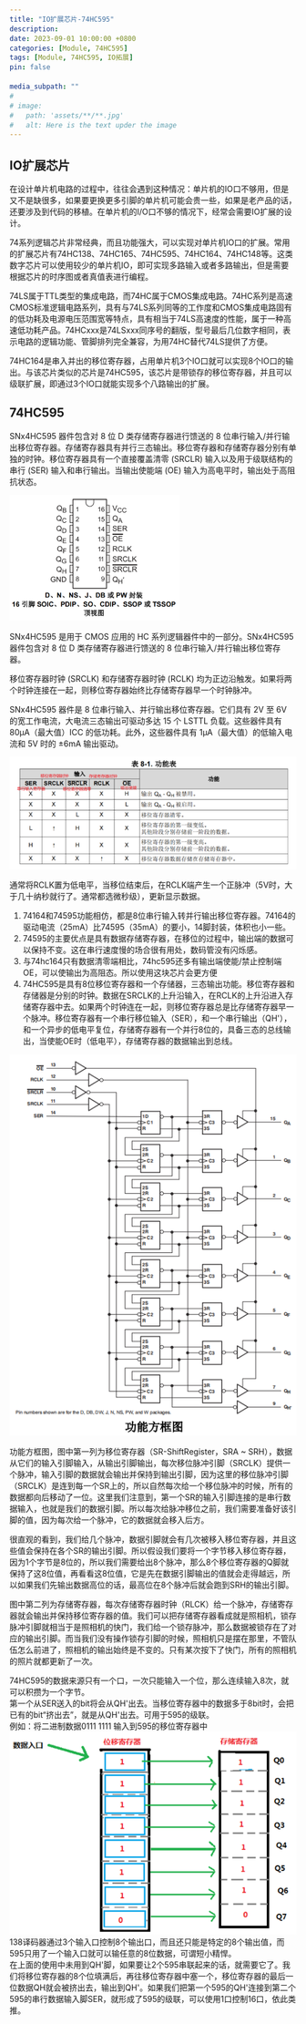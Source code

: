 ```yaml
---
title: "IO扩展芯片-74HC595"
description: 
date: 2023-09-01 10:00:00 +0800
categories: [Module, 74HC595]
tags: [Module, 74HC595, IO拓展]
pin: false

media_subpath: ""
#
# image:
#   path: 'assets/**/**.jpg'
#   alt: Here is the text upder the image
---
```



## **IO扩展芯片**  
在设计单片机电路的过程中，往往会遇到这种情况：单片机的IO口不够用，但是又不是缺很多，如果要更换更多引脚的单片机可能会贵一些，如果是老产品的话，还要涉及到代码的移植。在单片机的I/O口不够的情况下，经常会需要IO扩展的设计。

74系列逻辑芯片非常经典，而且功能强大，可以实现对单片机IO口的扩展。常用的扩展芯片有74HC138、74HC165、74HC595、74HC164、74HC148等。这类数字芯片可以使用较少的单片机IO，即可实现多路输入或者多路输出，但是需要根据芯片的时序图或者真值表进行编程。

74LS属于TTL类型的集成电路，而74HC属于CMOS集成电路。74HC系列是高速CMOS标准逻辑电路系列，具有与74LS系列同等的工作度和CMOS集成电路固有的低功耗及电源电压范围宽等特点，具有相当于74LS高速度的性能，属于一种高速低功耗产品。74HCxxx是74LSxxx同序号的翻版，型号最后几位数字相同，表示电路的逻辑功能、管脚排列完全兼容，为用74HC替代74LS提供了方便。

74HC164是串入并出的移位寄存器，占用单片机3个IO口就可以实现8个IO口的输出。与该芯片类似的芯片是74HC595，该芯片是带锁存的移位寄存器，并且可以级联扩展，即通过3个IO口就能实现多个八路输出的扩展。

## **74HC595**  
SNx4HC595 器件包含对 8 位 D 类存储寄存器进行馈送的 8 位串行输入/并行输出移位寄存器。存储寄存器具有并行三态输出。移位寄存器和存储寄存器分别有单独的时钟。移位寄存器具有一个直接覆盖清零 (SRCLR) 输入以及用于级联结构的串行 (SER) 输入和串行输出。当输出使能端 (OE) 输入为高电平时，输出处于高阻抗状态。

![引脚图](/imgs/module-74hc595/2023-09-01/znBRgfapEpueVdwu.png)

SNx4HC595 是用于 CMOS 应用的 HC 系列逻辑器件中的一部分。SNx4HC595 器件包含对 8 位 D 类存储寄存器进行馈送的 8 位串行输入/并行输出移位寄存器。

移位寄存器时钟 (SRCLK) 和存储寄存器时钟 (RCLK) 均为正边沿触发。如果将两个时钟连接在一起，则移位寄存器始终比存储寄存器早一个时钟脉冲。

SNx4HC595 器件是 8 位串行输入、并行输出移位寄存器。它们具有 2V 至 6V 的宽工作电流，大电流三态输出可驱动多达 15 个 LSTTL 负载。这些器件具有 80μA（最大值）ICC 的低功耗。此外，这些器件具有 1μA（最大值）的低输入电流和 5V 时的 ±6mA 输出驱动。

![功能表](/imgs/module-74hc595/2023-09-01/ULXBrionmXGRg8b0.png)

通常将RCLK置为低电平，当移位结束后，在RCLK端产生一个正脉冲（5V时，大于几十纳秒就行了。通常都选微秒级），更新显示数据。

1. 74164和74595功能相仿，都是8位串行输入转并行输出移位寄存器。74164的驱动电流（25mA）比74595（35mA）的要小，14脚封装，体积也小一些。  
2. 74595的主要优点是具有数据存储寄存器，在移位的过程中，输出端的数据可以保持不变。这在串行速度慢的场合很有用处，数码管没有闪烁感。  
3. 与74hc164只有数据清零端相比，74hc595还多有输出端使能/禁止控制端OE，可以使输出为高阻态。所以使用这块芯片会更方便  
4. 74HC595是具有8位移位寄存器和一个存储器，三态输出功能。移位寄存器和存储器是分别的时钟。数据在SRCLK的上升沿输入，在RCLK的上升沿进入存储寄存器中去。如果两个时钟连在一起，则移位寄存器总是比存储寄存器早一个脉冲。移位寄存器有一个串行移位输入（SER），和一个串行输出（QH'），和一个异步的低电平复位，存储寄存器有一个并行8位的，具备三态的总线输出，当使能OE时（低电平），存储寄存器的数据输出到总线。  


![功能方框图](/imgs/module-74hc595/2023-09-01/J9441sDHS235XDkk.png)

功能方框图，图中第一列为移位寄存器（SR-ShiftRegister，SRA ~ SRH），数据从它们的输入引脚输入，从输出引脚输出，每次移位脉冲引脚（SRCLK）提供一个脉冲，输入引脚的数据就会输出并保持到输出引脚，因为这里的移位脉冲引脚（SRCLK）是连到每一个SR上的，所以自然每次给一个移位脉冲的时候，所有的数据都向后移动了一位。这里我们注意到，第一个SR的输入引脚连接的是串行数据输入，也就是我们的数据引脚。所以每次给脉冲移位之前，我们需要准备好该引脚的值，因为每次给一个脉冲，它的数据就会移入后方。

很直观的看到，我们给几个脉冲，数据引脚就会有几次被移入移位寄存器，并且这些值会保持在各个SR的输出引脚。所以假设我们要将一个字节移入移位寄存器，因为1个字节是8位的，所以我们需要给出8个脉冲，那么8个移位寄存器的Q脚就保持了这8位值，再看看这8位值，它是先在数据引脚输出的值就会走得越远，所以如果我们先输出数据高位的话，最高位在8个脉冲后就会跑到SRH的输出引脚。

图中第二列为存储寄存器，每次存储寄存器时钟（RLCK）给一个脉冲，存储寄存器就会输出并保持移位寄存器的值。我们可以把存储寄存器看成就是照相机，锁存脉冲引脚就相当于是照相机的快门，我们给一个锁存脉冲，那么数据被锁存在了对应的输出引脚。而当我们没有操作锁存引脚的时候，照相机只是摆在那里，不管队伍怎么前进了，照相机的输出始终是不变的。只有某次按下了快门，所有的照相机的照片就都更新了一次。

74HC595的数据来源只有一个口，一次只能输入一个位，那么连续输入8次，就可以积攒为一个字节。  
第一个从SER送入的bit将会从QH'出去。当移位寄存器中的数据多于8bit时，会把已有的bit“挤出去”，就是从QH'出去。可用于595的级联。  
例如：将二进制数据0111 1111 输入到595的移位寄存器中  
![595数据输入举例](/imgs/module-74hc595/2023-09-07/HStFZUzUOXqUABZW.png)  
138译码器通过3个输入口控制8个输出口，而且还只能是特定的8个输出值，而595只用了一个输入口就可以输任意的8位数据，可谓短小精悍。  
在上面的使用中未用到QH'脚，如果要让2个595串联起来的话，就需要它了。我们将移位寄存器的8个位填满后，再往移位寄存器中塞一个，移位寄存器的最后一位数据QH就会被挤出去，输出到QH'。如果我们把第一个595的QH'连接到第二个595的串行数据输入脚SER，就形成了595的级联，可以使用1口控制16口，依此类推。  
